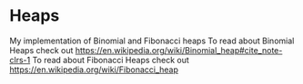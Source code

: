 # Heaps
My implementation of Binomial and Fibonacci heaps
To read about Binomial Heaps check out https://en.wikipedia.org/wiki/Binomial_heap#cite_note-clrs-1
To read about Fibonacci Heaps check out https://en.wikipedia.org/wiki/Fibonacci_heap
